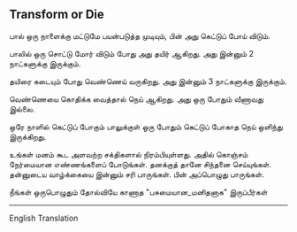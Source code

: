 <!-- title: Milk to Youghurt to Ghee  -->

## Transform or Die

பால் ஒரு நாளைக்கு மட்டுமே பயன்படுத்த முடியும், பின் அது கெட்டுப் போய் விடும்.

பாலில் ஒரு சொட்டு மோர் விடும் போது அது தயிர் ஆகிறது. 
அது இன்னும் 2 நாட்களுக்கு இருக்கும்.

தயிரை கடையும் போது வெண்ணெய் வருகிறது. 
அது இன்னும் 3 நாட்களுக்கு இருக்கும்.

வெண்ணெயை கொதிக்க வைத்தால் நெய் ஆகிறது. 
அது ஒரு போதும் வீணாவது இல்லை.

ஒரே நாளில் கெட்டுப் போகும் பாலுக்குள் ஒரு போதும் கெட்டுப் போகாத நெய் ஒளிந்து இருக்கிறது.

உங்கள் மனம் கூட அளவற்ற சக்திகளால் நிரம்பியுள்ளது. 
அதில் கொஞ்சம் நேர்மையான எண்ணங்களைப் போடுங்கள். 
தனக்குத் தானே சிந்தனை செய்யுங்கள். தன்னுடைய வாழ்க்கையை இன்னும் சரி பாருங்கள். பின் அப்பொழுது பாருங்கள். 

நீங்கள் ஒருபொழுதும் தோல்வியே காணாத "பசுமையான_மனிதனாக"
இருப்பீர்கள்

---
English Translation 

